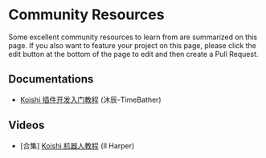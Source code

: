 # Community Resources

Some excellent community resources to learn from are summarized on this page. If you also want to feature your project on this page, please click the edit button at the bottom of the page to edit and then create a Pull Request.

## Documentations

- [Koishi 插件开发入门教程](https://mp.weixin.qq.com/mp/appmsgalbum?action=getalbum\&album_id=2700565655187865601) (沐辰-TimeBather)

## Videos

- \[合集] [Koishi 机器人教程](https://space.bilibili.com/23224916/channel/collectiondetail?sid=1049866) (Il Harper)
